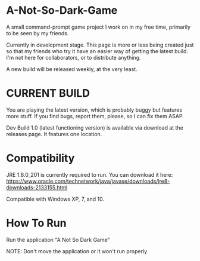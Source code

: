 # A-Not-So-Dark-Game
A small command-prompt game project I work on in my free time, primarily to be seen by my friends.

Currently in development stage.  This page is more or less being created just so that my friends who try it have an easier way of getting the latest build.  I'm not here for collaborators, or to distribute anything.

A new build will be released weekly, at the very least.

# CURRENT BUILD
You are playing the latest version, which is probably buggy but features more stuff.  If you find bugs, report them, please, so I can fix them ASAP.

Dev Build 1.0 (latest functioning version) is available via download at the releases page.  It features one location.

# Compatibility
JRE 1.8.0_201 is currently required to run.  You can download it here: https://www.oracle.com/technetwork/java/javase/downloads/jre8-downloads-2133155.html

Compatible with Windows XP, 7, and 10.

# How To Run
Run the application "A Not So Dark Game"

NOTE: Don't move the application or it won't run properly



